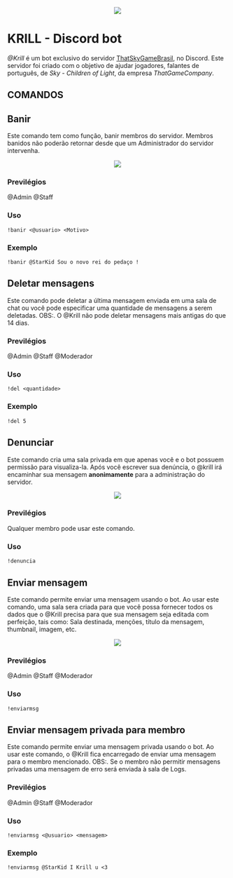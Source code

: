 <p align="center">
  <img src="https://i.ibb.co/41hYqVz/Krill-Logo.png  alt="drawing" width:"150";>
</p>
                                                                              
# KRILL - Discord bot
*@Krill* é um bot exclusivo do servidor [ThatSkyGameBrasil](https://is.gd/ThatSkyGameBrasil), no Discord. Este servidor foi criado com o objetivo de ajudar jogadores, falantes de português, de *Sky - Children of Light*, da empresa *ThatGameCompany*.
                                                                              
## COMANDOS

## Banir
Este comando tem como função, banir membros do servidor. Membros banidos não poderão retornar desde que um Administrador do servidor intervenha.
<p align="center">
  <img src="https://media1.tenor.com/images/7129d4fbd2bd63ab987a768951ff44cb/tenor.gif" width:"150";>
</p>

### Previlégios
@Admin @Staff
### Uso
```
!banir <@usuario> <Motivo>
```
### Exemplo
```
!banir @StarKid Sou o novo rei do pedaço !
```

## Deletar mensagens
Este comando pode deletar a última mensagem enviada em uma sala de chat ou você pode especificar uma quantidade de mensagens a serem deletadas.
OBS:. O @Krill não pode deletar mensagens mais antigas do que 14 dias.

### Previlégios
@Admin @Staff @Moderador

### Uso
```
!del <quantidade>
```
### Exemplo
```
!del 5
```

## Denunciar
Este comando cria uma sala privada em que apenas você e o bot possuem permissão para visualiza-la. Após você escrever sua denúncia, o @krill irá encaminhar sua mensagem **anonimamente** para a administração do servidor.
<p align="center">
  <img src="https://i.ibb.co/NmxFfSW/denuncia.png" width:"150";>
</p>

### Previlégios
Qualquer membro pode usar este comando.

### Uso
```
!denuncia
```

## Enviar mensagem 
Este comando permite enviar uma mensagem usando o bot. Ao usar este comando, uma sala sera criada para que você possa fornecer todos os dados que o @Krill precisa para que sua mensagem seja editada com perfeição, tais como: Sala destinada, menções, título da mensagem, thumbnail, imagem, etc.

<p align="center">
  <img src="https://i.ibb.co/16b1XKz/enviarmsg.png" width:"150";>
</p>

### Previlégios
@Admin @Staff @Moderador

### Uso
```
!enviarmsg
```

## Enviar mensagem privada para membro
Este comando permite enviar uma mensagem privada usando o bot. Ao usar este comando, o @Krill fica encarregado de enviar uma mensagem para o membro mencionado.
OBS:. Se o membro não permitir mensagens privadas uma mensagem de erro será enviada à sala de Logs.

### Previlégios
@Admin @Staff @Moderador

### Uso
```
!enviarmsg <@usuario> <mensagem>
```
### Exemplo
```
!enviarmsg @StarKid I Krill u <3
```
